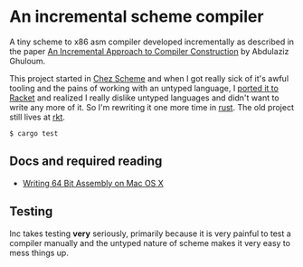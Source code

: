 # An incremental scheme compiler

<!-- [![Build Status](https://travis-ci.org/jaseemabid/inc.svg?branch=master)](https://travis-ci.org/jaseemabid/inc) -->
<!-- [![Docker Repository on Quay](https://quay.io/repository/jaseemabid/inc/status "Docker Repository on Quay")](https://quay.io/repository/jaseemabid/inc) -->

A tiny scheme to x86 asm compiler developed incrementally as described in the
paper [An Incremental Approach to Compiler Construction][paper] by Abdulaziz
Ghuloum.

This project started in [Chez Scheme] and when I got really sick of it's awful
tooling and the pains of working with an untyped language, I [ported it to
Racket][rkt] and realized I really dislike untyped languages and didn't want to
write any more of it. So I'm rewriting it one more time in [rust]. The old
project still lives at [rkt](./rkt).

    $ cargo test

## Docs and required reading

- [Writing 64 Bit Assembly on Mac OS X][1]

## Testing

Inc takes testing **very** seriously, primarily because it is very painful to
test a compiler manually and the untyped nature of scheme makes it very easy to
mess things up.

[1]:            https://www.idryman.org/blog/2014/12/02/writing-64-bit-assembly-on-mac-os-x/
[Chez Scheme]:  https://www.scheme.com
[paper]:        docs/paper.pdf?raw=true
[rkt]:          https://github.com/jaseemabid/inc/commit/a8ab1e6c7506023e59ddcf11cfabe53fbaa5c00a
[rust]:         https://github.com/jaseemabid/inc/commit/cc333332a5f20dc9de168954808d363621bd0c97
